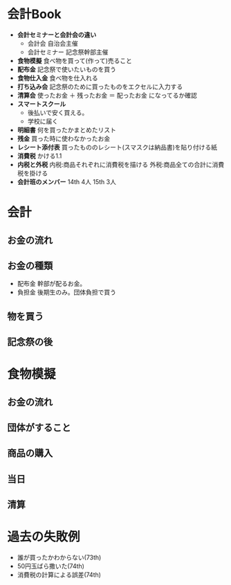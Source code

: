 # 会計Book

- **会計セミナーと会計会の違い**
  - 会計会
    自治会主催
  - 会計セミナー
    記念祭幹部主催
- **食物模擬**
    食べ物を買って(作って)売ること
- **配布金**
  記念祭で使いたいものを買う
- **食物仕入金**
  食べ物を仕入れる
- **打ち込み会**
  記念祭のために買ったものをエクセルに入力する
- **清算会**
  使ったお金 ＋ 残ったお金 ＝ 配ったお金 になってるか確認
- **スマートスクール**
  - 後払いで安く買える。
  - 学校に届く
- **明細書**
  何を買ったかまとめたリスト
- **残金**
  買った時に使わなかったお金
- **レシート添付表**
  買ったもののレシート(スマスクは納品書)を貼り付ける紙
- **消費税**
  かける1.1
- **内税と外税**
  内税:商品それぞれに消費税を描ける
  外税:商品全ての合計に消費税を掛ける
- **会計班のメンバー**
  14th 4人
  15th 3人
# 会計

## お金の流れ
  
## お金の種類
  - 配布金
    幹部が配るお金。
  - 負担金
    後期生のみ。団体負担で買う
## 物を買う
## 記念祭の後
# 食物模擬
## お金の流れ
## 団体がすること
## 商品の購入
## 当日
## 清算
# 過去の失敗例
- 誰が買ったかわからない(73th)
- 50円玉ばら撒いた(74th)
- 消費税の計算による誤差(74th)